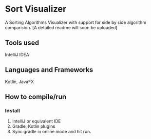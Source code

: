 # Sort Visualizer

<p>A Sorting Algorithms Visualizer with support for side by side algorithm comparision. 
[A detailed readme will soon be uploaded]</p>

<h2>Tools used</h2>
<p>IntelliJ IDEA</p>

<h2>Languages and Frameworks</h2>
<p>Kotlin, JavaFX</p>

<h2>How to compile/run</h2>

<h3>Install</h3>
<ol>
<li>IntelliJ or equivalent IDE </li>
<li>Gradle, Kotlin plugins</li>
<li>Sync gradle in online mode and hit run.</li>
</ol>
